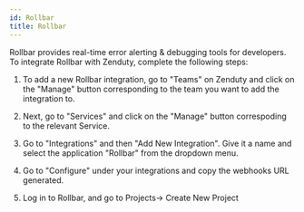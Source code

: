 ```yaml
---
id: Rollbar
title: Rollbar
---
```

Rollbar provides real-time error alerting & debugging tools for developers. To integrate Rollbar with Zenduty, complete the following steps:

1. To add a new Rollbar integration, go to "Teams" on Zenduty and click on the "Manage" button corresponding to the team you want to add the integration to.

2. Next, go to "Services" and click on the "Manage" button correspoding to the relevant Service.

3. Go to "Integrations" and then "Add New Integration". Give it a name and select the application "Rollbar" from the dropdown menu.

4. Go to "Configure" under your integrations and copy the webhooks URL generated. 

5. Log in to Rollbar, and go to Projects-> Create New Project

